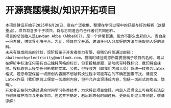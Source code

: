 # 开源赛题模拟/知识开拓项目
    本项目建设开始于2025年6月28日，意在广泛收集、整理在学习过程中的好题与好的解析（这是重点），项目将含多个子项目，将与志同道合的合作者们共同创作。
    项目的总创始人是Lawban Abbe（Abbe607），是一个非常普通、能力不那么出彩的人，寄自身一份希冀，供世界小块平台。为此，项目完全开源，邀请任何人分享好的方法与获取他人好的资料。
    未来有做成网站的计划，现阶段鉴于开发者能力有限，投稿仍只能通过邮箱：abalencebyelectricity@outlook.com。投稿时请注明您所需要投稿子项目的名称，可以在解析中标注任何带有自己独特风格的标识，但若投稿原题，请勿携带特殊标识，我们将会抹除。投稿原则上接受任何形式的文本、公式，但接收方（即我们内部人员）将统一转换为Latex格式，若您希望保留一切原创内容而不想被转换过程中可能存在的不确定因素干扰，请提交Latex作品（我们原则上保留一切原创内容，但不允许出现违规内容，包括一切形式的攻击、隐晦）。
    开发者正在努力通过课余时间学习各类技术，力求将此项目做好。内部人员理论上可在所有法定节假日维护项目与更新项目，但这并不确定，若出现等候时间过长、更新周期过大等问题，敬请谅解！
